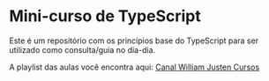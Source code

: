 # Mini-curso de TypeScript 

Este é um repositório com os princípios base do TypeScript para ser utilizado como consulta/guia no dia-dia.

A playlist das aulas você encontra aqui: [Canal William Justen Cursos](https://www.youtube.com/playlist?list=PLlAbYrWSYTiPanrzauGa7vMuve7_vnXG_)